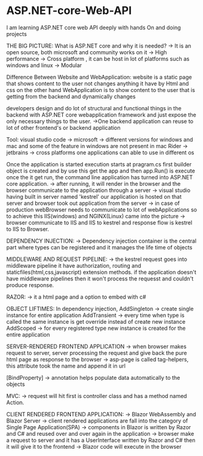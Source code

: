 # ASP.NET-core-Web-API
I am learning ASP.NET core web API deeply with hands On and doing projects  

THE BIG PICTURE:
What is ASP.NET core and why it is needed?
-> It is an open source, both microsoft and community works on it
-> High performance
-> Cross platform , it can be host in lot of platforms such as windows and linux
-> Modular

Difference Between Website and WebApplication:
website is a static page that shows content to the user not changes anything it have by Html and css
on the other hand WebApplication is to show content to the user that is getting from the backend and dynamically changes

developers design and do lot of structural and functional things in the backend with ASP.NET core webapplication framework and just expose the only necessary things to the user.
->One backend application can reuse to lot of other frontend's or backend application

Tool:
visual studio code -> microsoft -> different versions for windows and mac and some of the feature in windows are not present in mac
Rider -> jetbrains -> cross platforms one applications can able to use in different os

Once the application is started execution starts at pragram.cs first builder object is created and by use this get the app and then app.Run() is execute once the it get run, the command line application has turned into ASP.NET core application.
-> after running, it will render in the browser and the browser communicate to the application through a server
-> visual studio having built in server named 'kestrel' our application is hosted on that server and browser took out application from the server
-> in case of production webBrowser needs to communicate to lot of webApplications so to achieve this IIS(windows) and NGINX(Linux) came into the picture
-> browser communicate to IIS and IIS to kestrel and response flow is kestrel to IIS to Browser.

DEPENDENCY INJECTION:
-> Dependency injection container is the central part where types can be registered and it manages the life time of objects

MIDDLEWARE AND REQUEST PIPELINE:
-> the kestrel request goes into middleware pipeline it have authorization, routing and staticfiles(html,css,javascript) extension methods. if the application doesn't have middleware pipelines then it won't process the requesst and couldn't produce response.

RAZOR:
-> it a html page and a option to embed with c#

OBJECT LIFTIMES:
In dependency injection, AddSingleton -> create single instance for entire application
AddTransient -> every time when type is called the same instance is get override instead of create new instance
AddScoped -> for every registered type new instance is created for the entire application

SERVER-RENDERED FRONTEND APPLICATION
-> when browser makes request to server, server processing the request and give back the pure html page as response to the browser
-> asp-page is called tag-helpers, this attribute took the name and append it in url

[BindProperty] -> annotation helps populate data automatically to the objects

MVC:
-> request will hit first is controller class and has a method named Action.

CLIENT RENDERED FRONTEND APPLICATION:
-> Blazor WebAssembly and Blazor Server
-> client rendered applications are fall into the category of Single Page Application(SPA)
-> components in Blazor is written by Razor and C# and reused over and over again in the application
-> browser make a request to server and it has a UserInterface written by Razor and C# then it will give it to the frontend
-> Blazor code will execute in the browser 
